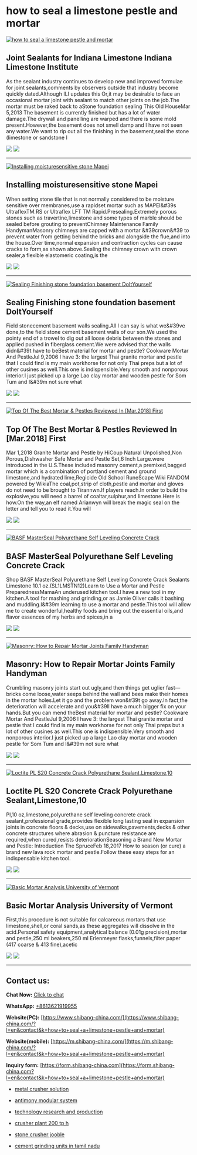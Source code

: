 # how to seal a limestone pestle and mortar

<a href="https://swt.shibang-china.com/?l=en&img&k=how+to+seal+a+limestone+pestle+and+mortar" target="_blank">![how to seal a limestone pestle and mortar](http://static.shibang-china.com/all-800x300/866.jpg)</a>

## Joint Sealants for Indiana Limestone Indiana Limestone Institute
As the sealant industry continues to develop new and improved formulae for joint sealants,comments by observers outside that industry become quickly dated.Although ILI updates this Or,it may be desirable to face an occasional mortar joint with sealant to match other joints on the job.The mortar must be raked back to aStone foundation sealing This Old HouseMar 5,2013 The basement is currently finished but has a lot of water damage.The drywall and panelling are warped and there is some mold present.However,the basement does not smell damp and I have not seen any water.We want to rip out all the finishing in the basement,seal the stone (limestone or sandstone I


<a href="https://whatsapp.shibangsoft.com/WhatsApp.php" target="_blank" title="WhatsApp">![](http://static.shibang-china.com/icon/whatsapp.png)</a> <a href="https://swt.shibang-china.com/?l=en&icon&k=how+to+seal+a+limestone+pestle+and+mortar" target="_blank">![](http://static.shibang-china.com/icon/chat-en.png)</a>

---

<a href="https://swt.shibang-china.com/?l=en&img&k=how+to+seal+a+limestone+pestle+and+mortar" target="_blank">![Installing moisturesensitive stone Mapei](http://static.shibang-china.com/all-800x300/536.jpg)</a>

## Installing moisturesensitive stone Mapei
When setting stone tile that is not normally considered to be moisture sensitive over membranes,use a rapidset mortar such as MAPEI&#39s UltraflexTM.RS or Ultraflex LFT TM Rapid.Presealing.Extremely porous stones such as travertine,limestone and some types of marble should be sealed before grouting to preventChimney Maintenance Family HandymanMasonry chimneys are capped with a mortar &#39crown&#39 to prevent water from getting behind the bricks and alongside the flue,and into the house.Over time,normal expansion and contraction cycles can cause cracks to form,as shown above.Sealing the chimney crown with crown sealer,a flexible elastomeric coating,is the


<a href="https://whatsapp.shibangsoft.com/WhatsApp.php" target="_blank" title="WhatsApp">![](http://static.shibang-china.com/icon/whatsapp.png)</a> <a href="https://swt.shibang-china.com/?l=en&icon&k=how+to+seal+a+limestone+pestle+and+mortar" target="_blank">![](http://static.shibang-china.com/icon/chat-en.png)</a>

---

<a href="https://swt.shibang-china.com/?l=en&img&k=how+to+seal+a+limestone+pestle+and+mortar" target="_blank">![Sealing Finishing stone foundation basement DoItYourself](http://static.shibang-china.com/all-800x300/325.jpg)</a>

## Sealing Finishing stone foundation basement DoItYourself
Field stonecement basement walls sealing.All I can say is what we&#39ve done,to the field stone cement basement walls of our son.We used the pointy end of a trowel to dig out all loose debris between the stones and applied pushed in fiberglass cement.We were advised that the walls didn&#39t have to beBest material for mortar and pestle? Cookware Mortar And PestleJul 9,2006 I have 3: the largest Thai granite mortar and pestle that I could find is my main workhorse for not only Thai preps but a lot of other cusines as well.This one is indispensible.Very smooth and nonporous interior.I just picked up a large Lao clay mortar and wooden pestle for Som Tum and I&#39m not sure what


<a href="https://whatsapp.shibangsoft.com/WhatsApp.php" target="_blank" title="WhatsApp">![](http://static.shibang-china.com/icon/whatsapp.png)</a> <a href="https://swt.shibang-china.com/?l=en&icon&k=how+to+seal+a+limestone+pestle+and+mortar" target="_blank">![](http://static.shibang-china.com/icon/chat-en.png)</a>

---

<a href="https://swt.shibang-china.com/?l=en&img&k=how+to+seal+a+limestone+pestle+and+mortar" target="_blank">![Top Of The Best Mortar & Pestles Reviewed In [Mar.2018] First](http://static.shibang-china.com/all-800x300/940.jpg)</a>

## Top Of The Best Mortar & Pestles Reviewed In [Mar.2018] First
Mar 1,2018 Granite Mortar and Pestle by HiCoup Natural Unpolished,Non Porous,Dishwasher Safe Mortar and Pestle Set,6 Inch Large.were introduced in the U.S.These included masonry cement,a premixed,bagged mortar which is a combination of portland cement and ground limestone,and hydrated lime,Regicide Old School RuneScape Wiki FANDOM powered by WikiaThe coal,pot,strip of cloth,pestle and mortar and gloves do not need to be brought to Tirannwn.If players reach.In order to build the explosive,you will need a barrel of coaltar,sulphur,and limestone.Here is how.On the way,an elf named Arianwyn will break the magic seal on the letter and tell you to read it.You will


<a href="https://whatsapp.shibangsoft.com/WhatsApp.php" target="_blank" title="WhatsApp">![](http://static.shibang-china.com/icon/whatsapp.png)</a> <a href="https://swt.shibang-china.com/?l=en&icon&k=how+to+seal+a+limestone+pestle+and+mortar" target="_blank">![](http://static.shibang-china.com/icon/chat-en.png)</a>

---

<a href="https://swt.shibang-china.com/?l=en&img&k=how+to+seal+a+limestone+pestle+and+mortar" target="_blank">![BASF MasterSeal Polyurethane Self Leveling Concrete Crack](http://static.shibang-china.com/all-800x300/420.jpg)</a>

## BASF MasterSeal Polyurethane Self Leveling Concrete Crack
Shop BASF MasterSeal Polyurethane Self Leveling Concrete Crack Sealants Limestone 10.1 oz.(SL1LMSTN12)Learn to Use a Mortar and Pestle PreparednessMamaAn underused kitchen tool.I have a new tool in my kitchen.A tool for mashing and grinding,or as Jamie Oliver calls it bashing and muddling.I&#39m learning to use a mortar and pestle.This tool will allow me to create wonderful,healthy foods and bring out the essential oils,and flavor essences of my herbs and spices,in a


<a href="https://whatsapp.shibangsoft.com/WhatsApp.php" target="_blank" title="WhatsApp">![](http://static.shibang-china.com/icon/whatsapp.png)</a> <a href="https://swt.shibang-china.com/?l=en&icon&k=how+to+seal+a+limestone+pestle+and+mortar" target="_blank">![](http://static.shibang-china.com/icon/chat-en.png)</a>

---

<a href="https://swt.shibang-china.com/?l=en&img&k=how+to+seal+a+limestone+pestle+and+mortar" target="_blank">![Masonry: How to Repair Mortar Joints Family Handyman](http://static.shibang-china.com/all-800x300/1009.jpg)</a>

## Masonry: How to Repair Mortar Joints Family Handyman
Crumbling masonry joints start out ugly,and then things get uglier fast—bricks come loose,water seeps behind the wall and bees make their homes in the mortar holes.Let it go and the problem won&#39t go away.In fact,the deterioration will accelerate and you&#39ll have a much bigger fix on your hands.But you can mend theBest material for mortar and pestle? Cookware Mortar And PestleJul 9,2006 I have 3: the largest Thai granite mortar and pestle that I could find is my main workhorse for not only Thai preps but a lot of other cusines as well.This one is indispensible.Very smooth and nonporous interior.I just picked up a large Lao clay mortar and wooden pestle for Som Tum and I&#39m not sure what


<a href="https://whatsapp.shibangsoft.com/WhatsApp.php" target="_blank" title="WhatsApp">![](http://static.shibang-china.com/icon/whatsapp.png)</a> <a href="https://swt.shibang-china.com/?l=en&icon&k=how+to+seal+a+limestone+pestle+and+mortar" target="_blank">![](http://static.shibang-china.com/icon/chat-en.png)</a>

---

<a href="https://swt.shibang-china.com/?l=en&img&k=how+to+seal+a+limestone+pestle+and+mortar" target="_blank">![Loctite PL S20 Concrete Crack Polyurethane Sealant,Limestone,10](http://static.shibang-china.com/all-800x300/613.jpg)</a>

## Loctite PL S20 Concrete Crack Polyurethane Sealant,Limestone,10
Pl,10 oz,limestone,polyurethane self leveling concrete crack sealant,professional grade,provides flexible long lasting seal in expansion joints in concrete floors & decks,use on sidewalks,pavements,decks & other concrete structures where abrasion & puncture resistance are required,when cured,resists deteriorationSeasoning a Brand New Mortar and Pestle: Introduction The SpruceFeb 18,2017 How to season (or cure) a brand new lava rock mortar and pestle.Follow these easy steps for an indispensable kitchen tool.


<a href="https://whatsapp.shibangsoft.com/WhatsApp.php" target="_blank" title="WhatsApp">![](http://static.shibang-china.com/icon/whatsapp.png)</a> <a href="https://swt.shibang-china.com/?l=en&icon&k=how+to+seal+a+limestone+pestle+and+mortar" target="_blank">![](http://static.shibang-china.com/icon/chat-en.png)</a>

---

<a href="https://swt.shibang-china.com/?l=en&img&k=how+to+seal+a+limestone+pestle+and+mortar" target="_blank">![Basic Mortar Analysis University of Vermont](http://static.shibang-china.com/all-800x300/1144.jpg)</a>

## Basic Mortar Analysis University of Vermont
First,this procedure is not suitable for calcareous mortars that use limestone,shell,or coral sands,as these aggregates will dissolve in the acid.Personal safety equipment,analytical balance (0.01g precision),mortar and pestle,250 ml beakers,250 ml Erlenmeyer flasks,funnels,filter paper (417 coarse & 413 fine),acetic

<a href="https://whatsapp.shibangsoft.com/WhatsApp.php" target="_blank" title="WhatsApp">![](http://static.shibang-china.com/icon/whatsapp.png)</a> <a href="https://swt.shibang-china.com/?l=en&icon&k=how+to+seal+a+limestone+pestle+and+mortar" target="_blank">![](http://static.shibang-china.com/icon/chat-en.png)</a>

---
## Contact us:

**Chat Now:** [Click to chat](https://swt.shibang-china.com?l=en&contact&k=how+to+seal+a+limestone+pestle+and+mortar)

**WhatsApp:**  [+8613621919955](https://whatsapp.shibangsoft.com/WhatsApp.php)

**Website(PC):** [https://www.shibang-china.com/](https://www.shibang-china.com/?l=en&contact&k=how+to+seal+a+limestone+pestle+and+mortar)

**Website(mobile):** [https://m.shibang-china.com/](https://m.shibang-china.com/?l=en&contact&k=how+to+seal+a+limestone+pestle+and+mortar)

**Inquiry form:** [https://form.shibang-china.com](https://form.shibang-china.com?l=en&contact&k=how+to+seal+a+limestone+pestle+and+mortar)

* [metal crusher solution](../111/metal%20crusher%20solution.md)

* [antimony modular system](../118/antimony%20modular%20system.md)

* [technology research and production](../123/technology%20research%20and%20production.md)

* [crusher plant 200 tp h](../111/crusher%20plant%20200%20tp%20h.md)

* [stone crusher jooble](../113/stone%20crusher%20jooble.md)

* [cement grinding units in tamil nadu](../122/cement%20grinding%20units%20in%20tamil%20nadu.md)